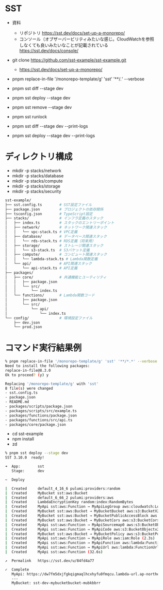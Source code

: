 # SST
- 資料
  - リポジトリ
https://sst.dev/docs/set-up-a-monorepo/
  - コンソール（オブザーバービリティみたいな感じ。CloudWatchを参照しなくても良いみたいなことが記載されている
https://sst.dev/docs/console/

- git clone https://github.com/sst-example/sst-example.git
  - https://sst.dev/docs/set-up-a-monorepo/
- pnpm replace-in-file '/monorepo-template/g' 'sst' '**/*.*' --verbose
- pnpm sst diff --stage dev
- pnpm sst deploy --stage dev
- pnpm sst remove --stage dev
- pnpm sst runlock
- pnpm sst diff --stage dev --print-logs
- pnpm sst deploy --stage dev --print-logs

# ディレクトリ構成
- mkdir -p stacks/network
- mkdir -p stacks/database
- mkdir -p stacks/compute
- mkdir -p stacks/storage
- mkdir -p stacks/security
```sh
sst-example/
├── sst.config.ts        # SST設定ファイル
├── package.json         # プロジェクトの依存関係
├── tsconfig.json        # TypeScript設定
├── stacks/              # インフラ定義のスタック
│   ├── index.ts         # スタックのエントリーポイント
│   ├── network/         # ネットワーク関連スタック
│   │   └── vpc-stack.ts # VPC定義
│   ├── database/        # データベース関連スタック
│   │   └── rds-stack.ts # RDS定義（将来用）
│   ├── storage/         # ストレージ関連スタック
│   │   └── s3-stack.ts  # S3バケット定義
│   ├── compute/         # コンピュート関連スタック
│   │   └── lambda-stack.ts # Lambda関数定義
│   └── api/             # API関連スタック
│       └── api-stack.ts # API定義
├── packages/
│   ├── core/            # 共通機能とユーティリティ
│   │   ├── package.json
│   │   └── src/
│   │       └── index.ts
│   └── functions/       # Lambda関数コード
│       ├── package.json
│       └── src/
│           └── api/
│               └── index.ts
└── config/              # 環境設定ファイル
    ├── dev.json
    └── prod.json
```

# コマンド実行結果例
```sh
% pnpm replace-in-file '/monorepo-template/g' 'sst' '**/*.*' --verbose
Need to install the following packages:
replace-in-file@8.3.0
Ok to proceed? (y) y

Replacing '/monorepo-template/g' with 'sst'
8 file(s) were changed
- sst.config.ts
- package.json
- README.md
- packages/scripts/package.json
- packages/scripts/src/example.ts
- packages/functions/package.json
- packages/functions/src/api.ts
- packages/core/package.json
```

- cd sst-example
- npm install
- zd
```sh
% pnpm sst deploy --stage dev
SST 3.10.0  ready!

➜  App:        sst
   Stage:      dev

~  Deploy

|  Created     default_4_16_6 pulumi:providers:random
|  Created     MyBucket sst:aws:Bucket
|  Created     default_6_66_2 pulumi:providers:aws
|  Created     LambdaEncryptionKey random:index:RandomBytes
|  Created     MyApi sst:aws:Function → MyApiLogGroup aws:cloudwatch:LogGroup
|  Created     MyBucket sst:aws:Bucket → MyBucketBucket aws:s3:BucketV2 (2.1s)
|  Created     MyBucket sst:aws:Bucket → MyBucketPublicAccessBlock aws:s3:BucketPublicAccessBlock
|  Created     MyBucket sst:aws:Bucket → MyBucketCors aws:s3:BucketCorsConfigurationV2
|  Created     MyApi sst:aws:Function → MyApiSourcemap0 aws:s3:BucketObjectv2
|  Created     MyApi sst:aws:Function → MyApiCode aws:s3:BucketObjectv2
|  Created     MyBucket sst:aws:Bucket → MyBucketPolicy aws:s3:BucketPolicy
|  Created     MyApi sst:aws:Function → MyApiRole aws:iam:Role (2.3s)
|  Created     MyApi sst:aws:Function → MyApiFunction aws:lambda:Function (14.8s)
|  Created     MyApi sst:aws:Function → MyApiUrl aws:lambda:FunctionUrl
|  Created     MyApi sst:aws:Function (32.6s)

↗  Permalink   https://sst.dev/u/84fd4a77

✓  Complete    
   MyApi: https://dw7fm5dxjfgkqigmaqlhcxhyfu0fmqcu.lambda-url.ap-northeast-1.on.aws/
   ---
   MyBucket: sst-dev-mybucketbucket-mubkbbrr
```

